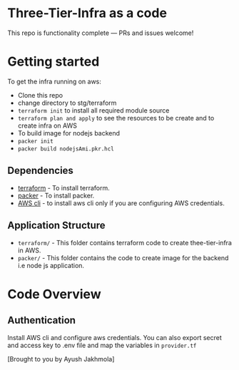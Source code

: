 # Three-Tier-Infra as a code

This repo is functionality complete — PRs and issues welcome!

# Getting started

To get the infra running on aws:

- Clone this repo
- change directory to stg/terraform
- `terraform init` to install all required module source
- `terraform plan and apply` to see the resources to be create and to create infra on AWS
- To build image for nodejs backend
- `packer init`
- `packer build nodejsAmi.pkr.hcl`


## Dependencies

- [terraform](https://developer.hashicorp.com/terraform/tutorials/aws-get-started/install-cli) - To install terraform.
- [packer](https://www.packer.io/) - To install packer.
- [AWS cli](https://docs.aws.amazon.com/cli/v1/userguide/cli-chap-install.html) - to install aws cli only if you are configuring AWS credentials.


## Application Structure

- `terraform/` - This folder contains terraform code to create thee-tier-infra in AWS.
- `packer/` - This folder contains the code to create image for the backend i.e node js application.


# Code Overview


## Authentication

Install AWS cli and configure aws credentials.
You can also export secret and access key to .env file and map the variables in `provider.tf`

[Brought to you by Ayush Jakhmola]
